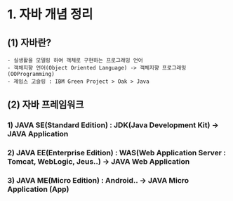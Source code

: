 # 1. 자바 개념 정리

## (1) 자바란?
    - 실생활을 모델링 하여 객체로 구현하는 프로그래밍 언어
	- 객체지향 언어(Object Oriented Language) -> 객체지향 프로그래밍(OOProgramming)
	- 제임스 고슬링 : IBM Green Project > Oak > Java
	
## (2) 자바 프레임워크
### 1) JAVA SE(Standard Edition) : JDK(Java Development Kit) -> JAVA Application
### 2) JAVA EE(Enterprise Edition) : WAS(Web Application Server : Tomcat, WebLogic, Jeus..) -> JAVA Web Application			 
### 3) JAVA ME(Micro Edition) : Android.. -> JAVA Micro Application (App)
